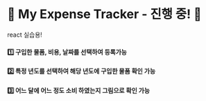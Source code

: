 # 🧾 My Expense Tracker - 진행 중! 💨
react 실습용!

#### 1️⃣ 구입한 물품, 비용, 날짜를 선택하여 등록가능 <br>
#### 2️⃣ 특정 년도를 선택하여 해당 년도에 구입한 물품 확인 가능 <br>
#### 3️⃣ 어느 달에 어느 정도 소비 하였는지 그림으로 확인 가능 <br>
